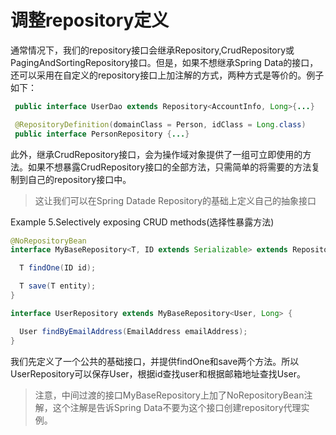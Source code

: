 # 调整repository定义
通常情况下，我们的repository接口会继承Repository,CrudRepository或PagingAndSortingRepository接口。但是，如果不想继承Spring Data的接口，还可以采用在自定义的repository接口上加注解的方式，两种方式是等价的。例子如下：
```java
 public interface UserDao extends Repository<AccountInfo, Long>{...} 

 @RepositoryDefinition(domainClass = Person, idClass = Long.class) 
 public interface PersonRepository {...}

```
此外，继承CrudRepository接口，会为操作域对象提供了一组可立即使用的方法。如果不想暴露CrudRepository接口的全部方法，只需简单的将需要的方法复制到自己的repository接口中。

>这让我们可以在Spring Datade Repository的基础上定义自己的抽象接口

Example 5.Selectively exposing CRUD methods(选择性暴露方法)
```java
@NoRepositoryBean
interface MyBaseRepository<T, ID extends Serializable> extends Repository<T, ID> {

  T findOne(ID id);

  T save(T entity);
}

interface UserRepository extends MyBaseRepository<User, Long> {

  User findByEmailAddress(EmailAddress emailAddress);
}

```
我们先定义了一个公共的基础接口，并提供findOne和save两个方法。所以UserRepository可以保存User，根据id查找user和根据邮箱地址查找User。
>注意，中间过渡的接口MyBaseRepository上加了NoRepositoryBean注解，这个注解是告诉Spring Data不要为这个接口创建repository代理实例。
